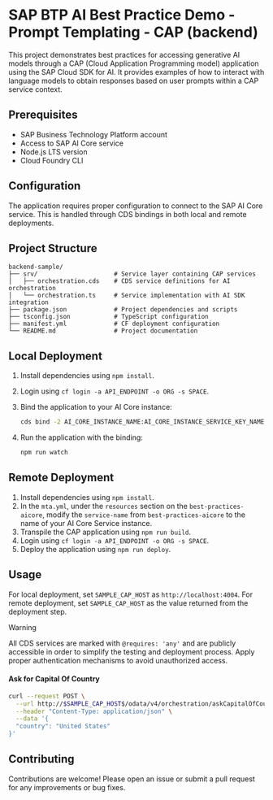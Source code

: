 # SAP BTP AI Best Practice Demo - Prompt Templating - CAP (backend)

This project demonstrates best practices for accessing generative AI models through a CAP (Cloud Application Programming model) application using the SAP Cloud SDK for AI. It provides examples of how to interact with language models to obtain responses based on user prompts within a CAP service context.

## Prerequisites

- SAP Business Technology Platform account
- Access to SAP AI Core service
- Node.js LTS version
- Cloud Foundry CLI

## Configuration

The application requires proper configuration to connect to the SAP AI Core service. This is handled through CDS bindings in both local and remote deployments.

## Project Structure

```
backend-sample/
├── srv/                     # Service layer containing CAP services
│   ├── orchestration.cds    # CDS service definitions for AI orchestration
│   └── orchestration.ts     # Service implementation with AI SDK integration
├── package.json             # Project dependencies and scripts
├── tsconfig.json            # TypeScript configuration
├── manifest.yml             # CF deployment configuration
└── README.md                # Project documentation
```

## Local Deployment

1. Install dependencies using `npm install`.

2. Login using `cf login -a API_ENDPOINT -o ORG -s SPACE`.

3. Bind the application to your AI Core instance:

   ```bash
   cds bind -2 AI_CORE_INSTANCE_NAME:AI_CORE_INSTANCE_SERVICE_KEY_NAME
   ```

4. Run the application with the binding:

   ```bash
   npm run watch
   ```

## Remote Deployment

1. Install dependencies using `npm install`.
2. In the `mta.yml`, under the `resources` section on the `best-practices-aicore`, modify the `service-name` from `best-practices-aicore` to the name of your AI Core Service instance.
3. Transpile the CAP application using `npm run build`.
4. Login using `cf login -a API_ENDPOINT -o ORG -s SPACE`.
5. Deploy the application using `npm run deploy`.

## Usage

For local deployment, set `SAMPLE_CAP_HOST` as `http://localhost:4004`. For remote deployment, set `SAMPLE_CAP_HOST` as the value returned from the deployment step.

> [!WARNING]  
> All CDS services are marked with `@requires: 'any'` and are publicly accessible in order to simplify the testing and deployment process.
> Apply proper authentication mechanisms to avoid unauthorized access.
> 
#### Ask for Capital Of Country

```bash
curl --request POST \
  --url http://$SAMPLE_CAP_HOST$/odata/v4/orchestration/askCapitalOfCountry \
  --header "Content-Type: application/json" \
  --data '{
  "country": "United States"
}'
```

## Contributing

Contributions are welcome! Please open an issue or submit a pull request for any improvements or bug fixes.